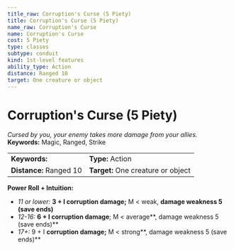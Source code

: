 ```yaml
---
title_raw: Corruption's Curse (5 Piety)
title: Corruption's Curse (5 Piety)
name_raw: Corruption's Curse
name: Corruption's Curse
cost: 5 Piety
type: classes
subtype: conduit
kind: 1st-level features
ability_type: Action
distance: Ranged 10
target: One creature or object
---
```


# Corruption's Curse (5 Piety)

*Cursed by you, your enemy takes more damage from your allies.* **Keywords:** Magic, Ranged, Strike

|                         |                                    |
| :---------------------- | :--------------------------------- |
| **Keywords:**           | **Type:** Action                   |
| **Distance:** Ranged 10 | **Target:** One creature or object |

**Power Roll + Intuition:**

- *11 or lower:* **3 + I corruption damage;** M \< weak, **damage weakness 5 (save ends)**
- *12-16:* **6 + I corruption damage**; M \< average\*\*, damage weakness 5 (save ends)\*\*
- *17+:* 9 + I **corruption damage;** M \< strong\*\*, damage weakness 5 (save ends)\*\*
